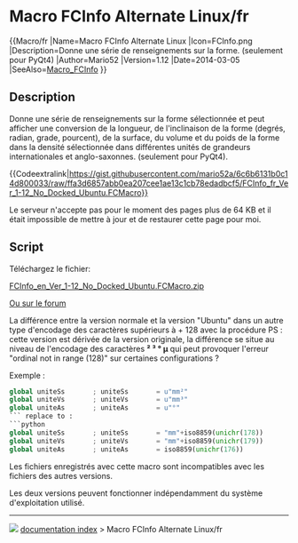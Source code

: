 # Macro FCInfo Alternate Linux/fr
{{Macro/fr
|Name=Macro FCInfo Alternate Linux
|Icon=FCInfo.png
|Description=Donne une série de renseignements sur la forme. (seulement pour PyQt4)
|Author=Mario52
|Version=1.12
|Date=2014-03-05
|SeeAlso=[Macro_FCInfo](Macro_FCInfo/fr.md)
}}

## Description

Donne une série de renseignements sur la forme sélectionnée et peut afficher une conversion de la longueur, de l\'inclinaison de la forme (degrés, radian, grade, pourcent), de la surface, du volume et du poids de la forme dans la densité sélectionnée dans différentes unités de grandeurs internationales et anglo-saxonnes. (seulement pour PyQt4).


{{Codeextralink|https://gist.githubusercontent.com/mario52a/6c6b6131b0c14d800033/raw/ffa3d6857abb0ea207cee1ae13c1cb78edadbcf5/FCInfo_fr_Ver_1-12_No_Docked_Ubuntu.FCMacro}}

Le serveur n\'accepte pas pour le moment des pages plus de 64 KB et il était impossible de mettre à jour et de restaurer cette page pour moi.

## Script

Téléchargez le fichier:

[FCInfo_en_Ver_1-12_No_Docked_Ubuntu.FCMacro.zip](http://forum.freecadweb.org/download/file.php?id=4453)

[Ou sur le forum](http://forum.freecadweb.org/viewtopic.php?f=10&t=3185&p=48579#p48579)

La différence entre la version normale et la version \"Ubuntu\" dans un autre type d\'encodage des caractères supérieurs à + 128 avec la procédure
PS : cette version est dérivée de la version originale, la différence se situe au niveau de l\'encodage des caractères **² ³ ° µ** qui peut provoquer l\'erreur \"ordinal not in range (128)\" sur certaines configurations ?

Exemple : 
```python
global uniteSs       ; uniteSs       = u"mm²"
global uniteVs       ; uniteVs       = u"mm³"
global uniteAs       ; uniteAs       = u"°"
``` replace to : 
```python
global uniteSs       ; uniteSs       = "mm"+iso8859(unichr(178))
global uniteVs       ; uniteVs       = "mm"+iso8859(unichr(179))
global uniteAs       ; uniteAs       = iso8859(unichr(176))
```

Les fichiers enregistrés avec cette macro sont incompatibles avec les fichiers des autres versions.

Les deux versions peuvent fonctionner indépendamment du système d\'exploitation utilisé.



---
![](images/Right_arrow.png) [documentation index](../README.md) > Macro FCInfo Alternate Linux/fr

